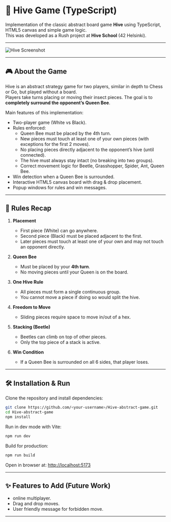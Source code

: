 # 🐝 Hive Game (TypeScript)

Implementation of the classic abstract board game **Hive** using TypeScript, HTML5 canvas and simple game logic.  
This was developed as a Rush project at **Hive School** (42 Helsinki).  

---
![Hive Screenshot](docs/screenshot.png)

---

## 🎮 About the Game

Hive is an abstract strategy game for two players, similar in depth to Chess or Go, but played without a board.  
Players take turns placing or moving their insect pieces. The goal is to **completely surround the opponent’s Queen Bee**.

Main features of this implementation:
- Two-player game (White vs Black).
- Rules enforced:
  - Queen Bee must be placed by the 4th turn.
  - New pieces must touch at least one of your own pieces (with exceptions for the first 2 moves).
  - No placing pieces directly adjacent to the opponent’s hive (until connected).
  - The hive must always stay intact (no breaking into two groups).
  - Correct movement logic for Beetle, Grasshopper, Spider, Ant, Queen Bee.
- Win detection when a Queen Bee is surrounded.
- Interactive HTML5 canvas board with drag & drop placement.
- Popup windows for rules and win messages.

---

## 📜 Rules Recap

1. **Placement**  
   - First piece (White) can go anywhere.  
   - Second piece (Black) must be placed adjacent to the first.  
   - Later pieces must touch at least one of your own and may not touch an opponent directly.  

2. **Queen Bee**  
   - Must be placed by your **4th turn**.  
   - No moving pieces until your Queen is on the board.  

3. **One Hive Rule**  
   - All pieces must form a single continuous group.  
   - You cannot move a piece if doing so would split the hive.  

4. **Freedom to Move**  
   - Sliding pieces require space to move in/out of a hex.  

5. **Stacking (Beetle)**  
   - Beetles can climb on top of other pieces.  
   - Only the top piece of a stack is active.  

6. **Win Condition**  
   - If a Queen Bee is surrounded on all 6 sides, that player loses.  

---

## 🛠️ Installation & Run

Clone the repository and install dependencies:

```bash
git clone https://github.com/<your-username>/Hive-abstract-game.git
cd Hive-abstract-game
npm install
```

Run in dev mode with Vite:

```bash
npm run dev
```

Build for production:

```bash
npm run build
```

Open in browser at: [http://localhost:5173](http://localhost:5173)

---

## ✨ Features to Add (Future Work)

- online multiplayer.  
- Drag and drop moves.  
- User friendly message for forbidden move.


---
